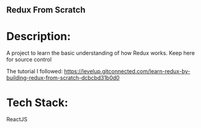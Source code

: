 ## Redux From Scratch

# Description:
A project to learn the basic understanding of how Redux works. Keep here for source control

The tutorial I followed:
https://levelup.gitconnected.com/learn-redux-by-building-redux-from-scratch-dcbcbd31b0d0

# Tech Stack:
ReactJS
